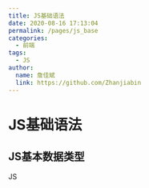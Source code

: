 ```yaml
---
title: JS基础语法
date: 2020-08-16 17:13:04
permalink: /pages/js_base
categories:
  - 前端
tags:
  - JS
author:
  name: 詹佳斌
  link: https://github.com/Zhanjiabin
---
```

# JS基础语法
## JS基本数据类型

JS
<!-- more -->
